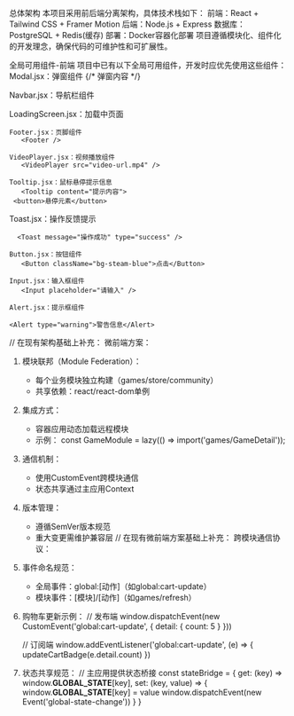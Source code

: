 总体架构
本项目采用前后端分离架构，具体技术栈如下：
前端：React + Tailwind CSS + Framer Motion
后端：Node.js + Express
数据库：PostgreSQL + Redis(缓存)
部署：Docker容器化部署
项目遵循模块化、组件化的开发理念，确保代码的可维护性和可扩展性。

全局可用组件-前端
项目中已有以下全局可用组件，开发时应优先使用这些组件：
Modal.jsx：弹窗组件
   <Modal isOpen={isOpen} onClose={handleClose} className="w-96">
     {/* 弹窗内容 */}
   </Modal>

   Navbar.jsx：导航栏组件
      <Navbar />

   LoadingScreen.jsx：加载中页面
      <LoadingScreen />

    Footer.jsx：页脚组件
       <Footer />
    
    VideoPlayer.jsx：视频播放组件
       <VideoPlayer src="video-url.mp4" />
    
    Tooltip.jsx：鼠标悬停提示信息
       <Tooltip content="提示内容">
     <button>悬停元素</button>
   </Tooltip>

   Toast.jsx：操作反馈提示

      <Toast message="操作成功" type="success" />

    Button.jsx：按钮组件
       <Button className="bg-steam-blue">点击</Button>

    Input.jsx：输入框组件
       <Input placeholder="请输入" />

    Alert.jsx：提示框组件

    <Alert type="warning">警告信息</Alert>

// 在现有架构基础上补充：
微前端方案：
1. 模块联邦（Module Federation）：
   - 每个业务模块独立构建（games/store/community）
   - 共享依赖：react/react-dom单例

2. 集成方式：
   - 容器应用动态加载远程模块
   - 示例：
     const GameModule = lazy(() => import('games/GameDetail'));

3. 通信机制：
   - 使用CustomEvent跨模块通信
   - 状态共享通过主应用Context

4. 版本管理：
   - 遵循SemVer版本规范
   - 重大变更需维护兼容层
// 在现有微前端方案基础上补充：
跨模块通信协议：
1. 事件命名规范：
   - 全局事件：global:[动作]（如global:cart-update）
   - 模块事件：[模块]/[动作]（如games/refresh）

2. 购物车更新示例：
   // 发布端
   window.dispatchEvent(new CustomEvent('global:cart-update', {
     detail: { count: 5 }
   }))

   // 订阅端
   window.addEventListener('global:cart-update', (e) => {
     updateCartBadge(e.detail.count)
   })

3. 状态共享规范：
   // 主应用提供状态桥接
   const stateBridge = {
     get: (key) => window.__GLOBAL_STATE__[key],
     set: (key, value) => {
       window.__GLOBAL_STATE__[key] = value
       window.dispatchEvent(new Event('global-state-change'))
     }
   }